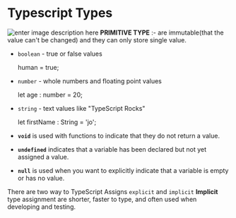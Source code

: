 #  Typescript Types
![enter image description here](https://i.ibb.co/TTFkK00/Screenshot-2024-09-16-144249.png)
**PRIMITIVE TYPE** :- are immutable(that the value can't be changed) and they can only store single value.

 -  `boolean`  - true or false values

     human = true;

-   `number`  - whole numbers and floating point values

    let age : number = 20;

-   `string`  - text values like "TypeScript Rocks"

    let firstName : String = 'jo';
 -   **`void`**  is used with functions to indicate that they do not return a value.
 -   **`undefined`**  indicates that a variable has been declared but not yet assigned a value.
-   **`null`**  is used when you want to explicitly indicate that a variable is empty or has no value.

There are two way  to TypeScript Assigns `explicit` and `implicit`
**Implicit** type assignment are shorter, faster to type, and often used when developing and testing.

